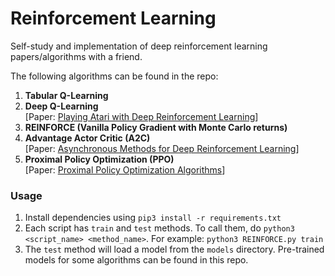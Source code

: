 # Reinforcement Learning
Self-study and implementation of deep reinforcement learning papers/algorithms with a friend.

The following algorithms can be found in the repo:

1. **Tabular Q-Learning**
2. **Deep Q-Learning**  
[Paper: [Playing Atari with Deep Reinforcement Learning](https://www.cs.toronto.edu/~vmnih/docs/dqn.pdf)]
3. **REINFORCE (Vanilla Policy Gradient with Monte Carlo returns)**
4. **Advantage Actor Critic (A2C)**  
[Paper: [Asynchronous Methods for Deep Reinforcement Learning](https://arxiv.org/pdf/1602.01783.pdf)]
5. **Proximal Policy Optimization (PPO)**  
[Paper: [Proximal Policy Optimization Algorithms](https://arxiv.org/pdf/1707.06347.pdf)]

### Usage
1. Install dependencies using `pip3 install -r requirements.txt`
2. Each script has `train` and `test` methods. To call them, do
`python3 <script_name> <method_name>`. For example: `python3 REINFORCE.py train`
3. The `test` method will load a model from the `models` directory. Pre-trained models 
for some algorithms can be found in this repo.
